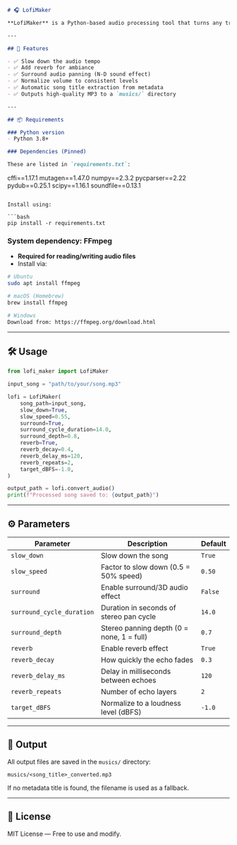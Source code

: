 ```markdown
# 🎧 LofiMaker

**LofiMaker** is a Python-based audio processing tool that turns any track into a lofi-style remix with optional effects like slow-down, reverb, spatial surround (3D/8D/16D), and clean normalization.

---

## 🚀 Features

- ✅ Slow down the audio tempo
- ✅ Add reverb for ambiance
- ✅ Surround audio panning (N-D sound effect)
- ✅ Normalize volume to consistent levels
- ✅ Automatic song title extraction from metadata
- ✅ Outputs high-quality MP3 to a `musics/` directory

---

## 📦 Requirements

### Python version
- Python 3.8+

### Dependencies (Pinned)

These are listed in `requirements.txt`:

```

cffi==1.17.1
mutagen==1.47.0
numpy==2.3.2
pycparser==2.22
pydub==0.25.1
scipy==1.16.1
soundfile==0.13.1

````

Install using:

```bash
pip install -r requirements.txt
````

### System dependency: FFmpeg

* **Required for reading/writing audio files**
* Install via:

```bash
# Ubuntu
sudo apt install ffmpeg

# macOS (Homebrew)
brew install ffmpeg

# Windows
Download from: https://ffmpeg.org/download.html
```

---

## 🛠️ Usage

```python
from lofi_maker import LofiMaker

input_song = "path/to/your/song.mp3"

lofi = LofiMaker(
    song_path=input_song,
    slow_down=True,
    slow_speed=0.55,
    surround=True,
    surround_cycle_duration=14.0,
    surround_depth=0.8,
    reverb=True,
    reverb_decay=0.4,
    reverb_delay_ms=120,
    reverb_repeats=2,
    target_dBFS=-1.0,
)

output_path = lofi.convert_audio()
print(f"Processed song saved to: {output_path}")
```

---

## ⚙️ Parameters

| Parameter                 | Description                               | Default |
| ------------------------- | ----------------------------------------- | ------- |
| `slow_down`               | Slow down the song                        | `True`  |
| `slow_speed`              | Factor to slow down (0.5 = 50% speed)     | `0.50`  |
| `surround`                | Enable surround/3D audio effect           | `False` |
| `surround_cycle_duration` | Duration in seconds of stereo pan cycle   | `14.0`  |
| `surround_depth`          | Stereo panning depth (0 = none, 1 = full) | `0.7`   |
| `reverb`                  | Enable reverb effect                      | `True`  |
| `reverb_decay`            | How quickly the echo fades                | `0.3`   |
| `reverb_delay_ms`         | Delay in milliseconds between echoes      | `120`   |
| `reverb_repeats`          | Number of echo layers                     | `2`     |
| `target_dBFS`             | Normalize to a loudness level (dBFS)      | `-1.0`  |

---

## 📁 Output

All output files are saved in the `musics/` directory:

```text
musics/<song_title>_converted.mp3
```

If no metadata title is found, the filename is used as a fallback.

---

## 📜 License

MIT License — Free to use and modify.

```
```
